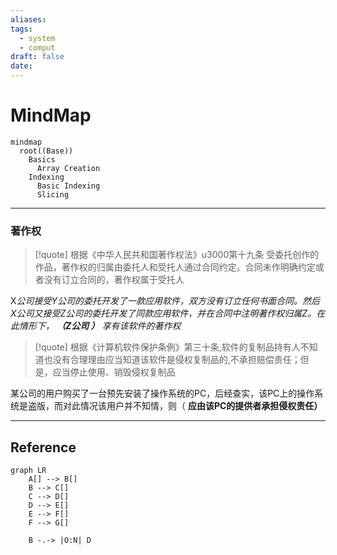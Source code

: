 ```yaml
---
aliases: 
tags:
  - system
  - comput
draft: false
date:
---
```

# MindMap

```mermaid
mindmap
  root((Base))
    Basics
      Array Creation
    Indexing
      Basic Indexing
      Slicing
```

***
### 著作权

> [!quote] 根据《中华人民共和国著作权法》u3000第十九条 受委托创作的作品，著作权的归属由委托人和受托人通过合同约定。合同未作明确约定或者没有订立合同的，著作权属于受托人

X*公司接受Y公司的委托开发了一款应用软件，双方没有订立任何书面合同。然后X公司又接受Z公司的委托开发了同款应用软件，并在合同中注明著作权归属Z。在此情形下， **（Z公司 ）** 享有该软件的著作权*

> [!quote] 根据《计算机软件保护条例》第三十条,软件的复制品持有人不知道也没有合理理由应当知道该软件是侵权复制品的,不承担赔偿责任；但是，应当停止使用、销毁侵权复制品

某公司的用户购买了一台预先安装了操作系统的PC，后经查实，该PC上的操作系统是盗版，而对此情况该用户并不知情，则（ **应由该PC的提供者承担侵权责任）**


***
## Reference

```mermaid
graph LR
    A[] --> B[]
    B --> C[]
    C --> D[]
    D --> E[]
    E --> F[]
    F --> G[]

	B -.-> |O:N| D
```
